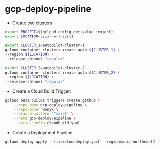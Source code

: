 # gcp-deploy-pipeline

- Create two clusters
```bash
export PROJECT=$(gcloud config get-value project)
export LOCATION=asia-northeast1

export CLUSTER_1=autopilot-cluster-1
gcloud container clusters create-auto ${CLUSTER_1} \
--region ${LOCATION} \
--release-channel "regular"

export CLUSTER_2=autopilot-cluster-2
gcloud container clusters create-auto ${CLUSTER_2} \
--region ${LOCATION} \
--release-channel "regular"

```

- Create a Cloud Build Trigger:
```bash
gcloud beta builds triggers create github \
    --repo-name gcp-deploy-pipeline \
    --repo-owner wonyx \
    --branch-pattern '^main$' \
    --name gcp-deploy-pipeline \
    --build-config cloudbuild.yaml

```

- Create a Deployment Pipeline
```
gcloud deploy apply --file=clouddeploy.yaml --region=asia-northeast1
```